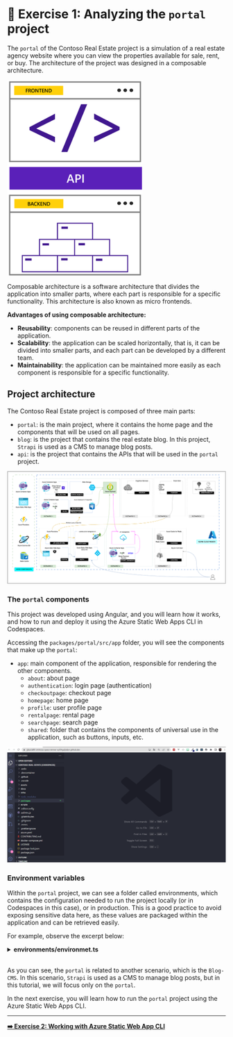 # 🔎 Exercise 1: Analyzing the `portal` project

The `portal` of the Contoso Real Estate project is a simulation of a real estate agency website where you can view the properties available for sale, rent, or buy. The architecture of the project was designed in a composable architecture.

<img src="./images/composable-architecture-example.png" title="Composable Architecture Diagram" height="450" />

Composable architecture is a software architecture that divides the application into smaller parts, where each part is responsible for a specific functionality. This architecture is also known as micro frontends.

**Advantages of using composable architecture:**

- **Reusability**: components can be reused in different parts of the application.
- **Scalability**: the application can be scaled horizontally, that is, it can be divided into smaller parts, and each part can be developed by a different team.
- **Maintainability**: the application can be maintained more easily as each component is responsible for a specific functionality.

## Project architecture

The Contoso Real Estate project is composed of three main parts:

- `portal`: is the main project, where it contains the home page and the components that will be used on all pages.
- `blog`: is the project that contains the real estate blog. In this project, `Strapi` is used as a CMS to manage blog posts.
- `api`: is the project that contains the APIs that will be used in the `portal` project.

![Contoso Real Estate Diagram](./images/e2e-full-horizontal.drawio.png)

### The `portal` components

This project was developed using Angular, and you will learn how it works, and how to run and deploy it using the Azure Static Web Apps CLI in Codespaces.

Accessing the `packages/portal/src/app` folder, you will see the components that make up the `portal`:

- `app`: main component of the application, responsible for rendering the other components.
  - `about`: about page
  - `authentication`: login page (authentication)
  - `checkoutpage`: checkout page
  - `homepage`: home page
  - `profile`: user profile page
  - `rentalpage`: rental page
  - `searchpage`: search page
  - `shared`: folder that contains the components of universal use in the application, such as buttons, inputs, etc.

![Componentes](./images/gif-arquitetura-portal.gif)

### Environment variables

Within the `portal` project, we can see a folder called environments, which contains the configuration needed to run the project locally (or in Codespaces in this case), or in production. This is a good practice to avoid exposing sensitive data here, as these values are packaged within the application and can be retrieved easily.

For example, observe the excerpt below:

<details><summary><b>environments/environmet.ts</b></summary>
<br/>

  ```ts
    export const environment = {
      production: false,
      blogUrl: 'http://localhost:3000',
      isCodespaces: process.env["CODESPACE_NAME"] ? true : false,
      strapiGraphQlUriInCodespace: `https://${process.env["CODESPACE_NAME"]}-1337.${process.env["GITHUB_CODESPACES_PORT_FORWARDING_DOMAIN"]}/graphql`,
      strapiGraphQlUriFallback: 'http://localhost:1337/graphql'
    };
  ```

</details>
<br/>

As you can see, the `portal` is related to another scenario, which is the `Blog-CMS`. In this scenario, `Strapi` is used as a CMS to manage blog posts, but in this tutorial, we will focus only on the `portal`.

In the next exercise, you will learn how to run the `portal` project using the Azure Static Web Apps CLI.

---

[**➡️ Exercise 2: Working with Azure Static Web App CLI**](./02-exercise-swa-cli.md)

